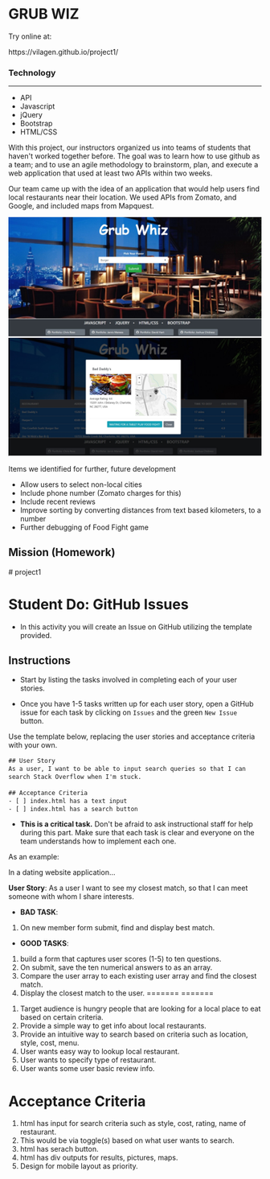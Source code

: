 <h1>GRUB WIZ</h1>

<p>Try online at:</p>
https://vilagen.github.io/project1/

<h3>Technology</h3>
<hr>
<ul>
    <li>API</li>
    <li>Javascript</li>
    <li>jQuery</li>
    <li>Bootstrap</li>
    <li>HTML/CSS</li>    
</ul>

<p>With this project, our instructors organized us into teams of students that haven't worked together before. The goal was to learn how to use github as a team; and to use an agile methodology to brainstorm, plan, and execute a web application that used at least two APIs within two weeks.</p>

<p>Our team came up with the idea of an application that would help users find local restaurants near their location. We used APIs from Zomato, and Google, and included maps from Mapquest.</p>

![](assets/images/demo/main.jpg)
![](assets/images/demo/detail.jpg)

<p>Items we identified for further, future development</p>
<ul>
    <li>Allow users to select non-local cities</li>
    <li>Include phone number (Zomato charges for this)</li>
    <li>Include recent reviews</li>
    <li>Improve sorting by converting distances from text based kilometers, to a number</li>
    <li>Further debugging of Food Fight game</li>
</ul>


<h2>Mission (Homework)</h2> 
# project1

# Student Do: GitHub Issues

* In this activity you will create an Issue on GitHub utilizing the template provided.

## Instructions

* Start by listing the tasks involved in completing each of your user stories.

* Once you have 1-5 tasks written up for each user story, open a GitHub issue for each task by clicking on `Issues` and the green `New Issue` button.

Use the template below, replacing the user stories and acceptance criteria with your own.

```
## User Story
As a user, I want to be able to input search queries so that I can search Stack Overflow when I'm stuck.

## Acceptance Criteria
- [ ] index.html has a text input
- [ ] index.html has a search button
```

* **This is a critical task.** Don't be afraid to ask instructional staff for help during this part. Make sure that each task is clear and everyone on the team understands how to implement each one. 

As an example:

In a dating website application...

**User Story**: As a user I want to see my closest match, so that I can meet someone with whom I share interests.

* **BAD TASK**: 
1. On new member form submit, find and display best match.

* **GOOD TASKS**: 
1. build a form that captures user scores (1-5) to ten questions. 
2. On submit, save the ten numerical answers to as an array.
3. Compare the user array to each existing user array and find the closest match.
4. Display the closest match to the user.
=======
=======
<ol>
    <li>Target audience is hungry people that are looking for a local place to eat based on certain criteria.</li>
    <li>Provide a simple way to get info about local restaurants.</li>
    <li>Provide an intuitive way to search based on criteria such as location, style, cost, menu.</li>
    <li>User wants easy way to lookup local restaurant.</li>
    <li>User wants to specify type of restaurant.</li>
    <li>User wants some user basic review info.</li>
</ol>
  
# Acceptance Criteria
<ol>
    <li>html has input for search criteria such as style, cost, rating, name of restaurant.</li>
    <li>This would be via toggle(s) based on what user wants to search.</li>
    <li>html has serach button.</li>
    <li>html has div outputs for results, pictures, maps.</li>
    <li>Design for mobile layout as priority. </li>
</ol>

